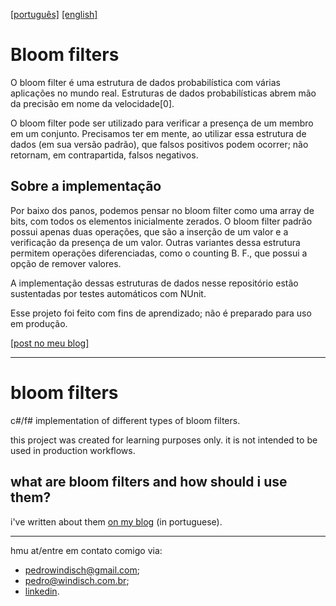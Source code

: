 [[português]](#bloom-filters) [[english]](#bloom-filters-1)

# Bloom filters

O bloom filter é uma estrutura de dados probabilística com várias aplicações no mundo real. Estruturas de dados probabilísticas abrem mão da precisão em nome da velocidade[0]. 

O bloom filter pode ser utilizado para verificar a presença de um membro em um conjunto. Precisamos ter em mente, ao utilizar essa estrutura de dados (em sua versão padrão), que falsos positivos podem ocorrer; não retornam, em contrapartida, falsos negativos.

## Sobre a implementação

Por baixo dos panos, podemos pensar no bloom filter como uma array de bits, com todos os elementos inicialmente zerados. O bloom filter padrão possui apenas duas operações, que são a inserção de um valor e a verificação da presença de um valor. Outras variantes dessa estrutura permitem operações diferenciadas, como o counting B. F., que possui a opção de remover valores.

A implementação dessas estruturas de dados nesse repositório estão sustentadas por testes automáticos com NUnit.

Esse projeto foi feito com fins de aprendizado; não é preparado para uso em produção.

[[post no meu blog]](https://pedrowindisch.com/posts/bloom-filters-csharp)

<hr />

# bloom filters

c#/f# implementation of different types of bloom filters.

this project was created for learning purposes only. it is not intended to be used in production workflows.

## what are bloom filters and how should i use them?

i've written about them [on my blog](https://pedrowindisch.com/posts/bloom-filters-csharp) (in portuguese).

<hr />

hmu at/entre em contato comigo via: 
- [pedrowindisch@gmail.com](mailto:pedrowindisch@gmail.com);
- [pedro@windisch.com.br](mailto:pedro@windisch.com.br);
- [linkedin](https://linkedin.com/in/pedrowindisch).